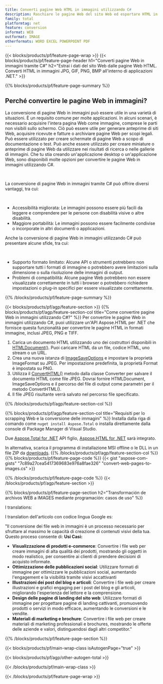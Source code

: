 ```yaml
---
title: Converti pagine Web HTML in immagini utilizzando C#
description: Raschiare le pagine Web del sito Web ed esportare HTML in immagini. Sviluppa applicazioni .NET per raschiare i dati del sito Web in JPEG, PNG, GIF, BMP ecc. 
family: total
platformtag: net
feature: conversion
informat: WEB
outformat: IMAGE
otherformats: WORD EXCEL POWERPOINT PDF
---
```

{{< blocks/products/pf/feature-page-wrap >}}
{{< blocks/products/pf/feature-page-header h1="Converti pagine Web in immagini tramite C#" h2="Estrai i dati del sito Web dalle pagine Web HTML. Converti HTML in immagini JPG, GIF, PNG, BMP all'interno di applicazioni .NET." >}}

{{% blocks/products/pf/feature-page-summary %}}

<h2 class="heading-border">Perché convertire le pagine Web in immagini?</h2>
<p>La conversione di pagine Web in immagini può essere utile in una varietà di situazioni. È un requisito comune per molte applicazioni. In alcuni scenari, è necessario acquisire l'intera pagina Web come immagine, comprese le parti non visibili sullo schermo. Ciò può essere utile per generare anteprime di siti Web, acquisire ricevute e fatture o archiviare pagine Web per scopi legali. Può essere utilizzato per creare schermate di pagine Web a scopo di documentazione o test. Può anche essere utilizzato per creare miniature o anteprime di pagine Web da utilizzare nei risultati di ricerca o nelle gallerie di immagini. Che tu stia creando un'applicazione desktop o un'applicazione Web, sono disponibili molte opzioni per convertire le pagine Web in immagini utilizzando C#.</p><br />

<p>La conversione di pagine Web in immagini tramite C# può offrire diversi vantaggi, tra cui:</p><br />
<ul>
<li>Accessibilità migliorata: Le immagini possono essere più facili da leggere e comprendere per le persone con disabilità visive o altre disabilità.</li>
<li>Maggiore portabilità: Le immagini possono essere facilmente condivise o incorporate in altri documenti o applicazioni.</li>
</ul>
<p>Anche la conversione di pagine Web in immagini utilizzando C# può presentare alcune sfide, tra cui:</p><br />
<ul>
<li>Supporto formato limitato: Alcune API o strumenti potrebbero non supportare tutti i formati di immagine o potrebbero avere limitazioni sulla dimensione o sulla risoluzione delle immagini di output.</li>
<li>Problemi di compatibilità: Alcune pagine Web potrebbero non essere visualizzate correttamente in tutti i browser o potrebbero richiedere impostazioni o plug-in specifici per essere visualizzate correttamente.</li>
</ul>
{{% /blocks/products/pf/feature-page-summary  %}}

{{< blocks/products/pf/agp/feature-section >}}
{{% blocks/products/pf/agp/feature-section-col title="Come convertire pagine Web in immagini utilizzando C#?" %}}
Per convertire le pagine Web in immagini utilizzando C#, puoi utilizzare un'API Aspose.HTML per .NET che fornisce questa funzionalità per convertire le pagine HTML in formati immagine, inclusi JPEG, PNG e TIFF.</p>

1. Carica un documento HTML utilizzando uno dei costruttori disponibili in [HTMLDocument()](https://reference.aspose.com/html/net/aspose.html/htmldocument/). Puoi caricare HTML da un file, codice HTML, uno stream o un URL.
2. Crea una nuova istanza di [ImageSaveOptions](https://reference.aspose.com/html/net/aspose.html.saving/imagesaveoptions/) e impostare la proprietà ImageFormat su JPEG. Per impostazione predefinita, la proprietà Format è impostata su PNG.
3. Utilizza il [ConvertHTML()](https://reference.aspose.com/html/net/aspose.html.converters/converter/converthtml/) metodo dalla classe Converter per salvare il documento HTML come file JPEG. Dovrai fornire HTMLDocument, ImageSaveOptions e il percorso del file di output come parametri per il metodo ConvertHTML().
4. Il file JPEG risultante verrà salvato nel percorso file specificato.
 
{{% /blocks/products/pf/agp/feature-section-col %}}

{{% blocks/products/pf/agp/feature-section-col title="Requisiti per lo scrapping Web e la conversione delle immagini" %}}
Installa dalla riga di comando come ```nuget install Aspose.Total``` o installa direttamente dalla console di Package Manager di Visual Studio.

Due [Aspose.Total for .NET](https://products.aspose.com/total/net/) API figlio, [Aspose.HTML for .NET](https://products.aspose.com/html/net/) sarà integrato.

In alternativa, scarica il programma di installazione MSI offline o le DLL in un file ZIP da [downloads](https://releases.aspose.com/total/net).
{{% /blocks/products/pf/agp/feature-section-col %}}
{{% blocks/products/pf/feature-page-code %}}
{{< gist "aspose-com-gists" "7c89a27cea5417369683e976a8fae326" "convert-web-pages-to-images.cs" >}}

{{% /blocks/products/pf/feature-page-code %}}
{{< /blocks/products/pf/agp/feature-section >}}

{{% blocks/products/pf/feature-page-section  h2="Transformación de archivos WEB a IMAGES mediante programación: casos de uso" %}}
I translations:

I translation dell'articolo con codice lingua Google es:

"Il conversione dei file web in immagini è un processo necessario per sfruttare al massimo le capacità di creazione di contenuti visivi della tua. Questo proceso consente di:
**Usi Casi:**
*   **Visualizzazione di prodotti e-commerce**: Convertire i file web per creare immagini di alta qualità dei prodotti, mostrando gli oggetti in modo realistico, per consentire ai clienti di prendere decisioni di acquisto informate.
*   **Ottimizzazione delle pubblicazioni social**: Utilizzare formati di immagine per ottimizzare le pubblicazioni social, aumentando l'engagement e la visibilità tramite visivi accattivanti
*   **Illustrazioni dei post del blog e articoli**: Convertire i file web per creare illustrazioni e grafici engaging per i post del blog e gli articoli, migliorando l'esperienza del lettore e la comprensione.
*   **Design delle pagine di landing del sito web**: Utilizzare formati di immagine per progettare pagine di landing cattivanti, promuovendo prodotti o servizi in modo efficace, aumentando le conversioni e le vendite.
*   **Materiali di marketing e brochure**: Convertire i file web per creare materiali di marketing professionali e brochures, mostrando le offerte delle aziende e valori, distinguendosi dagli altri competitor."
{{% /blocks/products/pf/feature-page-section %}}
{{< blocks/products/pf/main-wrap-class isAutogenPage="true" >}}

{{< blocks/products/pf/agp/other-autogen-total >}}

{{< /blocks/products/pf/main-wrap-class >}}

{{< /blocks/products/pf/feature-page-wrap >}}